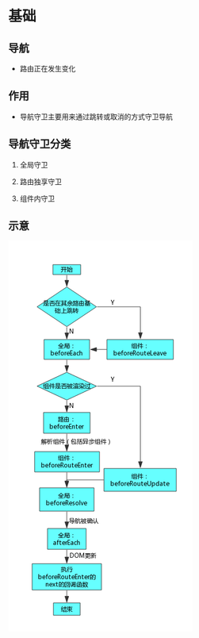 # 基础

## 导航

- 路由正在发生变化

## 作用

- 导航守卫主要用来通过跳转或取消的方式守卫导航

## 导航守卫分类

1. 全局守卫

2. 路由独享守卫

3. 组件内守卫

## 示意

![](image/路由流程图_3Ld3UbO5_w.png)
